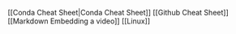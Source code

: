 
[[Conda Cheat Sheet|Conda Cheat Sheet]]
[[Github Cheat Sheet]]
[[Markdown Embedding a video]]
[[Linux]]
